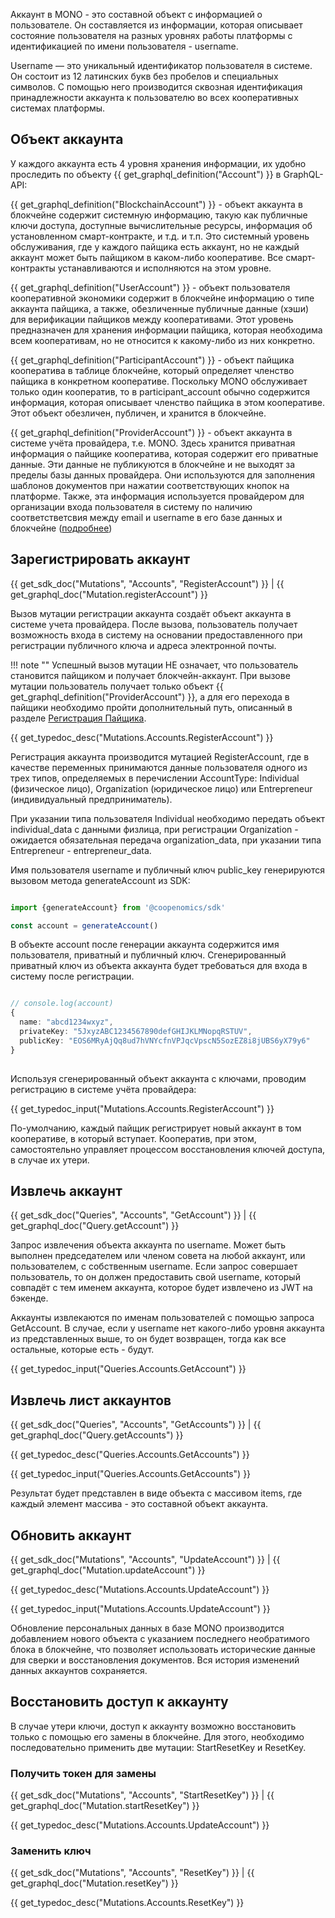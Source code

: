 Аккаунт в MONO - это составной объект с информацией о пользователе. Он составляется из информации, которая описывает состояние пользователя на разных уровнях работы платформы с идентификацией по имени пользователя - username. 

Username — это уникальный идентификатор пользователя в системе. Он состоит из 12 латинских букв без пробелов и специальных символов. С помощью него производится сквозная идентификация принадлежности аккаунта к пользователю во всех кооперативных системах платформы. 

## Объект аккаунта
У каждого аккаунта есть 4 уровня хранения информации, их удобно проследить по объекту {{ get_graphql_definition("Account") }} в GraphQL-API: 


{{ get_graphql_definition("BlockchainAccount") }} -  объект аккаунта в блокчейне содержит системную информацию, такую как публичные ключи доступа, доступные вычислительные ресурсы, информация об установленном смарт-контракте, и т.д. и т.п. Это системный уровень обслуживания, где у каждого пайщика есть аккаунт, но не каждый аккаунт может быть пайщиком в каком-либо кооперативе. Все смарт-контракты устанавливаются и исполняются на этом уровне. 

{{ get_graphql_definition("UserAccount") }} -  объект пользователя кооперативной экономики содержит в блокчейне информацию о типе аккаунта пайщика, а также, обезличенные публичные данные (хэши) для верификации пайщиков между кооперативами. Этот уровень предназначен для хранения информации пайщика, которая необходима всем кооперативам, но не относится к какому-либо из них конкретно. 

{{ get_graphql_definition("ParticipantAccount") }} -  объект пайщика кооператива в таблице блокчейне, который определяет членство пайщика в конкретном кооперативе. Поскольку MONO обслуживает только один кооператив, то в participant_account обычно содержится информация, которая описывает членство пайщика в этом кооперативе. Этот объект обезличен, публичен, и хранится в блокчейне. 

{{ get_graphql_definition("ProviderAccount") }} -  объект аккаунта в системе учёта провайдера, т.е. MONO. Здесь хранится приватная информация о пайщике кооператива, которая содержит его приватные данные. Эти данные не публикуются в блокчейне и не выходят за пределы базы данных провайдера. Они используются для заполнения шаблонов документов при нажатии соответствующих кнопок на платформе. Также, эта информация используется провайдером для организации входа пользователя в систему по наличию соответстветсвия между email и username в его базе данных и блокчейне ([подробнее](/documentation/auth/#about-auth))

<a id="register-account"></a>
## Зарегистрировать аккаунт
{{ get_sdk_doc("Mutations", "Accounts", "RegisterAccount") }} | {{ get_graphql_doc("Mutation.registerAccount") }}

Вызов мутации регистрации аккаунта создаёт объект аккаунта в системе учета провайдера. После вызова, пользователь получает возможность входа в систему на основании предоставленного при регистрации публичного ключа и адреса электронной почты. 


!!! note ""
    Успешный вызов мутации НЕ означает, что пользователь становится пайщиком и получает блокчейн-аккаунт. При вызове мутации пользователь получает только объект {{ get_graphql_definition("ProviderAccount") }}, а для его перехода в пайщики необходимо пройти дополнительный путь, описанный в разделе [Регистрация Пайщика](/documentation/participants). 

{{ get_typedoc_desc("Mutations.Accounts.RegisterAccount") }}


Регистрация аккаунта производится мутацией RegisterAccount, где в качестве переменных принимаются данные пользователя одного из трех типов, определяемых в перечислении AccountType: Individual (физическое лицо), Organization (юридическое лицо) или Entrepreneur (индивидуальный предприниматель).

При указании типа пользователя Individual необходимо передать объект individual_data с данными физлица, при регистрации Organization - ожидается обязательная передача organization_data, при указании типа Entrepreneur - entrepreneur_data. 
 
Имя пользователя username и публичный ключ public_key генерируются вызовом метода generateAccount из SDK:

```typescript

import {generateAccount} from '@coopenomics/sdk'

const account = generateAccount()

```

В объекте account после генерации аккаунта содержится имя пользователя, приватный и публичный ключ. Сгенерированный приватный ключ из объекта аккаунта будет требоваться для входа в систему после регистрации. 
  
```typescript

// console.log(account)
{
  name: "abcd1234wxyz",
  privateKey: "5JxyzABC1234567890defGHIJKLMNopqRSTUV",
  publicKey: "EOS6MRyAjQq8ud7hVNYcfnVPJqcVpscN5SozEZ8i8jUBS6yX79y6"
}
  
```

Используя сгенерированный объект аккаунта с ключами, проводим регистрацию в системе учёта провайдера:

{{ get_typedoc_input("Mutations.Accounts.RegisterAccount") }}


По-умолчанию, каждый пайщик регистрирует новый аккаунт в том кооперативе, в который вступает. Кооператив, при этом, самостоятельно управляет процессом восстановления ключей доступа, в случае их утери. 

<a id="get-account"></a>
## Извлечь аккаунт
{{ get_sdk_doc("Queries", "Accounts", "GetAccount") }} | {{ get_graphql_doc("Query.getAccount") }}

Запрос извлечения объекта аккаунта по username. Может быть выполнен председателем или членом совета на любой аккаунт, или пользователем, с собственным username. Если запрос совершает пользователь, то он должен предоставить свой username, который совпадёт с тем именем аккаунта, которое будет извлечено из JWT на бэкенде. 

Аккаунты извлекаются по именам пользователей с помощью запроса GetAccount. В случае, если у username нет какого-либо уровня аккаунта из представленных выше, то он будет возвращен, тогда как все остальные, которые есть - будут. 

<!-- {{ get_typedoc_desc("Queries.Accounts.GetAccount") }} -->

{{ get_typedoc_input("Queries.Accounts.GetAccount") }}

<a id="get-accounts"></a>
## Извлечь лист аккаунтов
{{ get_sdk_doc("Queries", "Accounts", "GetAccounts") }} | {{ get_graphql_doc("Query.getAccounts") }}

{{ get_typedoc_desc("Queries.Accounts.GetAccounts") }}

{{ get_typedoc_input("Queries.Accounts.GetAccounts") }}

Результат будет представлен в виде объекта с массивом items, где каждый элемент массива - это составной объект аккаунта.

<a id="update-account"></a>
## Обновить аккаунт
{{ get_sdk_doc("Mutations", "Accounts", "UpdateAccount") }} | {{ get_graphql_doc("Mutation.updateAccount") }}

{{ get_typedoc_desc("Mutations.Accounts.UpdateAccount") }}

{{ get_typedoc_input("Mutations.Accounts.UpdateAccount") }}

Обновление персональных данных в базе MONO производится добавлением нового объекта с указанием последнего необратимого блока в блокчейне, что позволяет использовать исторические данные для сверки и восстановления документов. Вся история изменений данных аккаунтов сохраняется. 


<a id="reset-key"></a>
## Восстановить доступ к аккаунту
В случае утери ключи, доступ к аккаунту возможно восстановить только с помощью его замены в блокчейне. Для этого, необходимо последовательно применить две мутации: StartResetKey и ResetKey.

### Получить токен для замены
{{ get_sdk_doc("Mutations", "Accounts", "StartResetKey") }} | {{ get_graphql_doc("Mutation.startResetKey") }}

{{ get_typedoc_desc("Mutations.Accounts.UpdateAccount") }}


### Заменить ключ
{{ get_sdk_doc("Mutations", "Accounts", "ResetKey") }} | {{ get_graphql_doc("Mutation.resetKey") }}

{{ get_typedoc_desc("Mutations.Accounts.ResetKey") }}



<!-- ## Удалить аккаунт
{{ get_sdk_doc("Mutations", "Accounts", "RegisterAccount") }} | {{ get_graphql_doc("Mutation.registerAccount") }}

{{ get_typedoc_desc("Mutations.Accounts.DeleteAccount") }}
 -->





